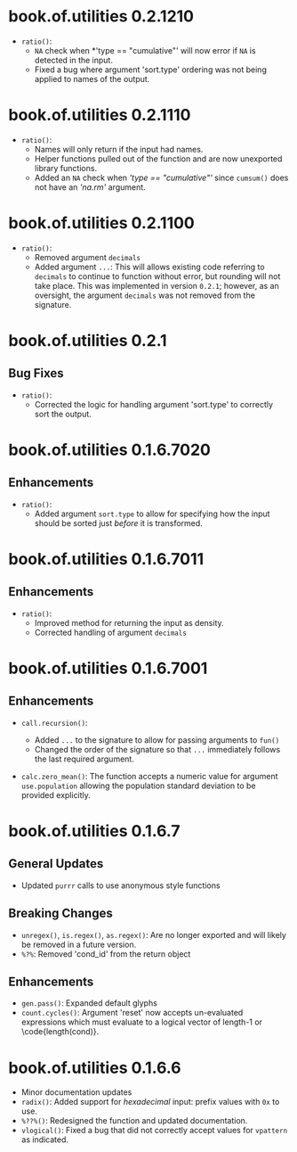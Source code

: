 # book.of.utilities 0.2.1210
- `ratio()`:
  - `NA` check when *'type == "cumulative"' will now error if `NA` is detected in the input.
  - Fixed a bug where argument 'sort.type' ordering was not being applied to names of the output.
  
# book.of.utilities 0.2.1110
- `ratio()`:
  - Names will only return if the input had names.
  - Helper functions pulled out of the function and are now unexported library functions.
  - Added an `NA` check when *'type == "cumulative"'* since `cumsum()` does not have an *'na.rm'* argument.
  
# book.of.utilities 0.2.1100
- `ratio()`:
  - Removed argument `decimals` 
  - Added argument `...`: This will allows existing code referring to `decimals` to continue to function without error, but rounding will not take place. This was implemented in version `0.2.1`; however, as an oversight, the argument `decimals` was not removed from the signature.

# book.of.utilities 0.2.1

## Bug Fixes
- `ratio()`:
   - Corrected the logic for handling argument 'sort.type' to correctly sort the output.
   
# book.of.utilities 0.1.6.7020

## Enhancements

- `ratio()`: 
   - Added argument `sort.type` to allow for specifying how the input should be sorted just *before* it is transformed.

# book.of.utilities 0.1.6.7011

## Enhancements

- `ratio()`: 
   - Improved method for returning the input as density.
   - Corrected handling of argument `decimals`

# book.of.utilities 0.1.6.7001

## Enhancements

- `call.recursion()`: 
   - Added `...` to the signature to allow for passing arguments to `fun()`
   - Changed the order of the signature so that `...` immediately follows the last required argument.

- `calc.zero_mean()`: The function accepts a numeric value for argument `use.population` allowing the population standard deviation to be provided explicitly.

# book.of.utilities 0.1.6.7

## General Updates
- Updated `purrr` calls to use anonymous style functions

## Breaking Changes
- `unregex()`, `is.regex()`, `as.regex()`: Are no longer exported and will likely be removed in a future version.
- `%?%`: Removed 'cond_id' from the return object

## Enhancements
- `gen.pass()`: Expanded default glyphs
- `count.cycles()`: Argument 'reset' now accepts un-evaluated expressions which must evaluate to a logical vector of length-1 or \code{length(cond)}.

# book.of.utilities 0.1.6.6

- Minor documentation updates
- `radix()`: Added support for *hexadecimal* input: prefix values with `0x` to use.
- `%??%()`: Redesigned the function and updated documentation.
- `vlogical()`: Fixed a bug that did not correctly accept values for `vpattern` as indicated.
